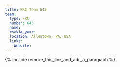 ```yaml
---
title: FRC Team 643
team:
  type: FRC
  number: 643
  name:
  rookie_year:
  location: Allentown, PA, USA
  links:
    Website:
---
```


{% include remove_this_line_and_add_a_paragraph %}